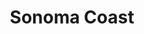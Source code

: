 ---
title:			"Sonoma Coast"
post_path:	2018-05-25-sonoma-coast
date_start:	2018/05/25
date_end:		2018/05/29
lat:        38.4053
lon:        -123.0968
metadata:
  - year: 2018
  - cities:
      - Oakland
  - states:
      - California
  - countries:
      - United States
  - continents:
      - North America
  - regions:
      - United States
photos:
  - ext:		01.jpg
    class:	vertical
---